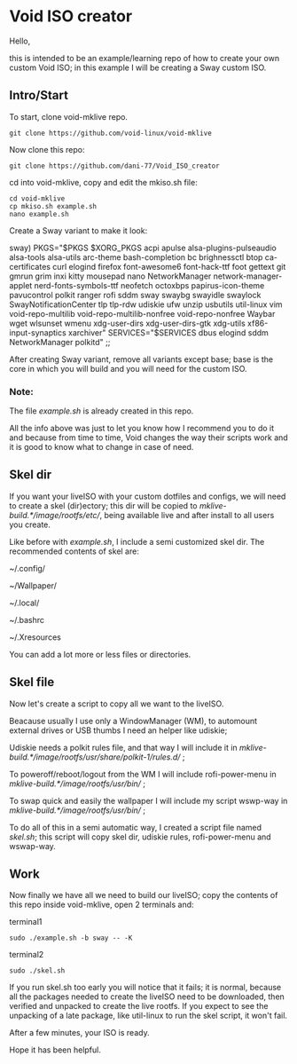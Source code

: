 # Void ISO creator

Hello,

this is intended to be an example/learning repo of how to create your own custom Void ISO; in this example I will be creating a Sway custom ISO.

## Intro/Start

To start, clone void-mklive repo.

```
git clone https://github.com/void-linux/void-mklive
```

Now clone this repo:

```
git clone https://github.com/dani-77/Void_ISO_creator
```

cd into void-mklive, copy and edit the mkiso.sh file:

```
cd void-mklive
cp mkiso.sh example.sh
nano example.sh
```

Create a Sway variant to make it look:

sway)
    PKGS="$PKGS $XORG_PKGS acpi apulse alsa-plugins-pulseaudio alsa-tools alsa-utils arc-theme bash-completion bc brighnessctl btop ca-certificates curl elogind firefox font-awesome6 font-hack-ttf foot gettext git gmrun grim inxi kitty mousepad nano NetworkManager network-manager-applet nerd-fonts-symbols-ttf neofetch octoxbps papirus-icon-theme pavucontrol polkit ranger rofi sddm sway swaybg swayidle swaylock SwayNotificationCenter tlp tlp-rdw udiskie ufw unzip usbutils util-linux vim void-repo-multilib void-repo-multilib-nonfree void-repo-nonfree Waybar wget wlsunset wmenu xdg-user-dirs xdg-user-dirs-gtk xdg-utils xf86-input-synaptics xarchiver"
    SERVICES="$SERVICES dbus elogind sddm NetworkManager polkitd"
;;

After creating Sway variant, remove all variants except base; base is the core in which you will build and you will need for the custom ISO.

### Note:

The file *example.sh* is already created in this repo.

All the info above was just to let you know how I recommend you to do it and because from time to time, Void changes the way their scripts work and it is good to know what to change in case of need.

## Skel dir

If you want your liveISO with your custom dotfiles and configs, we will need to create a skel (dir)ectory; this dir will be copied to _mklive-build.*/image/rootfs/etc/_, being available live and after install to all users you create.

Like before with *example.sh*, I include a semi customized skel dir. The recommended contents of skel are:

~/.config/

~/Wallpaper/

~/.local/

~/.bashrc

~/.Xresources

You can add a lot more or less files or directories.

## Skel file

Now let's create a script to copy all we want to the liveISO.

Beacause usually I use only a WindowManager (WM), to automount external drives or USB thumbs I need an helper like udiskie; 

Udiskie needs a polkit rules file, and that way I will include it in _mklive-build.*/image/rootfs/usr/share/polkit-1/rules.d/_ ;

To poweroff/reboot/logout from the WM I will include rofi-power-menu in _mklive-build.*/image/rootfs/usr/bin/_ ;

To swap quick and easily the wallpaper I will include my script wswp-way in _mklive-build.*/image/rootfs/usr/bin/_ ;

To do all of this in a semi automatic way, I created a script file named *skel.sh*; this script will copy skel dir, udiskie rules, rofi-power-menu and wswap-way.


## Work

Now finally we have all we need to build our liveISO; copy the contents of this repo inside void-mklive, open 2 terminals and:


terminal1
```
sudo ./example.sh -b sway -- -K
```

terminal2 
```
sudo ./skel.sh
```

If you run skel.sh too early you will notice that it fails; it is normal, because all the packages needed to create the liveISO need to be downloaded, then verified and unpacked to create the live rootfs.
If you expect to see the unpacking of a late package, like util-linux to run the skel script, it won't fail.

After a few minutes, your ISO is ready.

Hope it has been helpful. 